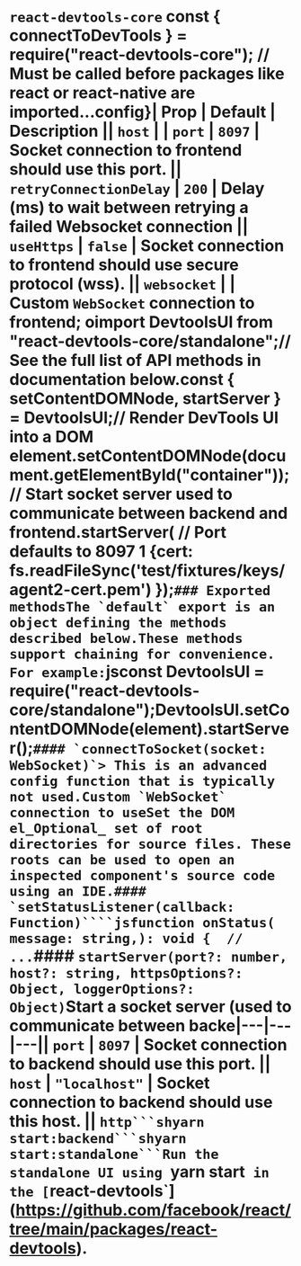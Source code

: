 # `react-devtools-core`  const { connectToDevTools } = require("react-devtools-core");  // Must be called before packages like react or react-native are imported...config}| Prop | Default | Description || `host` | | `port` | `8097` | Socket connection to frontend should use this port. || `retryConnectionDelay` | `200` | Delay (ms) to wait between retrying a failed Websocket connection || `useHttps` | `false` | Socket connection to frontend should use secure protocol (wss). || `websocket` |  | Custom `WebSocket` connection to frontend; oimport DevtoolsUI from "react-devtools-core/standalone";// See the full list of API methods in documentation below.const { setContentDOMNode, startServer } = DevtoolsUI;// Render DevTools UI into a DOM element.setContentDOMNode(document.getElementById("container"));// Start socket server used to communicate between backend and frontend.startServer(  // Port defaults to 8097  1  {cert: fs.readFileSync('test/fixtures/keys/agent2-cert.pem')  });```### Exported methodsThe `default` export is an object defining the methods described below.These methods support chaining for convenience. For example:```jsconst DevtoolsUI = require("react-devtools-core/standalone");DevtoolsUI.setContentDOMNode(element).startServer();```#### `connectToSocket(socket: WebSocket)`> This is an advanced config function that is typically not used.Custom `WebSocket` connection to useSet the DOM el_Optional_ set of root directories for source files. These roots can be used to open an inspected component's source code using an IDE.#### `setStatusListener(callback: Function)````jsfunction onStatus(  message: string,): void {  // ...```#### `startServer(port?: number, host?: string, httpsOptions?: Object, loggerOptions?: Object)`Start a socket server (used to communicate between backe|---|---|---|| `port` | `8097` | Socket connection to backend should use this port. || `host` | `"localhost"` | Socket connection to backend should use this host. || `http```shyarn start:backend```shyarn start:standalone```Run the standalone UI using `yarn start` in the [`react-devtools`](https://github.com/facebook/react/tree/main/packages/react-devtools).